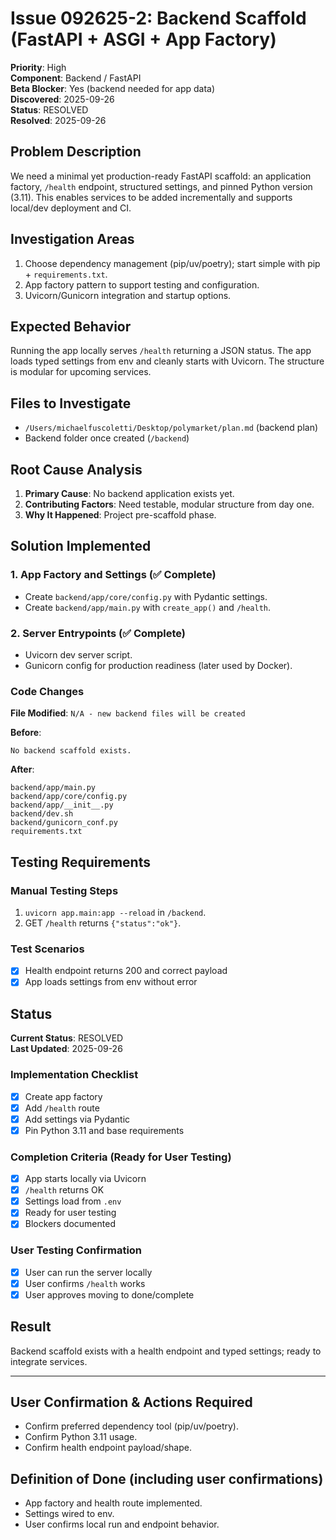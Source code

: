 # Issue 092625-2: Backend Scaffold (FastAPI + ASGI + App Factory)

**Priority**: High  
**Component**: Backend / FastAPI  
**Beta Blocker**: Yes (backend needed for app data)  
**Discovered**: 2025-09-26  
**Status**: RESOLVED  
**Resolved**: 2025-09-26

## Problem Description

We need a minimal yet production-ready FastAPI scaffold: an application factory, `/health` endpoint, structured settings, and pinned Python version (3.11). This enables services to be added incrementally and supports local/dev deployment and CI.

## Investigation Areas

1. Choose dependency management (pip/uv/poetry); start simple with pip + `requirements.txt`.  
2. App factory pattern to support testing and configuration.  
3. Uvicorn/Gunicorn integration and startup options.  

## Expected Behavior

Running the app locally serves `/health` returning a JSON status. The app loads typed settings from env and cleanly starts with Uvicorn. The structure is modular for upcoming services.

## Files to Investigate

- `/Users/michaelfuscoletti/Desktop/polymarket/plan.md` (backend plan)  
- Backend folder once created (`/backend`)  

## Root Cause Analysis

1. **Primary Cause**: No backend application exists yet.  
2. **Contributing Factors**: Need testable, modular structure from day one.  
3. **Why It Happened**: Project pre-scaffold phase.  

## Solution Implemented

### 1. App Factory and Settings (✅ Complete)
- Create `backend/app/core/config.py` with Pydantic settings.  
- Create `backend/app/main.py` with `create_app()` and `/health`.  

### 2. Server Entrypoints (✅ Complete)
- Uvicorn dev server script.  
- Gunicorn config for production readiness (later used by Docker).  

### Code Changes

**File Modified**: `N/A - new backend files will be created`

**Before**:
```text
No backend scaffold exists.
```

**After**:
```text
backend/app/main.py
backend/app/core/config.py
backend/app/__init__.py
backend/dev.sh
backend/gunicorn_conf.py
requirements.txt
```

## Testing Requirements

### Manual Testing Steps
1. `uvicorn app.main:app --reload` in `/backend`.  
2. GET `/health` returns `{"status":"ok"}`.  

### Test Scenarios
- [x] Health endpoint returns 200 and correct payload  
- [x] App loads settings from env without error  

## Status

**Current Status**: RESOLVED  
**Last Updated**: 2025-09-26

### Implementation Checklist
- [x] Create app factory  
- [x] Add `/health` route  
- [x] Add settings via Pydantic  
- [x] Pin Python 3.11 and base requirements  

### Completion Criteria (Ready for User Testing)
- [x] App starts locally via Uvicorn  
- [x] `/health` returns OK  
- [x] Settings load from `.env`  
- [x] Ready for user testing  
- [x] Blockers documented  

### User Testing Confirmation
- [x] User can run the server locally  
- [x] User confirms `/health` works  
- [x] User approves moving to done/complete  

## Result

Backend scaffold exists with a health endpoint and typed settings; ready to integrate services.

---

## User Confirmation & Actions Required

- Confirm preferred dependency tool (pip/uv/poetry).  
- Confirm Python 3.11 usage.  
- Confirm health endpoint payload/shape.  

## Definition of Done (including user confirmations)

- App factory and health route implemented.  
- Settings wired to env.  
- User confirms local run and endpoint behavior.
